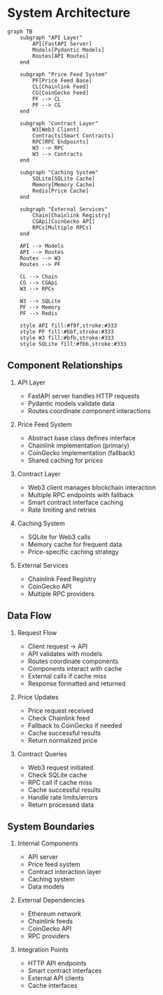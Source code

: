 # System Architecture

```mermaid
graph TB
    subgraph "API Layer"
        API[FastAPI Server]
        Models[Pydantic Models]
        Routes[API Routes]
    end

    subgraph "Price Feed System"
        PF[Price Feed Base]
        CL[Chainlink Feed]
        CG[CoinGecko Feed]
        PF --> CL
        PF --> CG
    end

    subgraph "Contract Layer"
        W3[Web3 Client]
        Contracts[Smart Contracts]
        RPC[RPC Endpoints]
        W3 --> RPC
        W3 --> Contracts
    end

    subgraph "Caching System"
        SQLite[SQLite Cache]
        Memory[Memory Cache]
        Redis[Price Cache]
    end

    subgraph "External Services"
        Chain[Chainlink Registry]
        CGApi[CoinGecko API]
        RPCs[Multiple RPCs]
    end

    API --> Models
    API --> Routes
    Routes --> W3
    Routes --> PF
    
    CL --> Chain
    CG --> CGApi
    W3 --> RPCs
    
    W3 --> SQLite
    PF --> Memory
    PF --> Redis

    style API fill:#f9f,stroke:#333
    style PF fill:#bbf,stroke:#333
    style W3 fill:#bfb,stroke:#333
    style SQLite fill:#fbb,stroke:#333
```

## Component Relationships

1. API Layer
   - FastAPI server handles HTTP requests
   - Pydantic models validate data
   - Routes coordinate component interactions

2. Price Feed System
   - Abstract base class defines interface
   - Chainlink implementation (primary)
   - CoinGecko implementation (fallback)
   - Shared caching for prices

3. Contract Layer
   - Web3 client manages blockchain interaction
   - Multiple RPC endpoints with fallback
   - Smart contract interface caching
   - Rate limiting and retries

4. Caching System
   - SQLite for Web3 calls
   - Memory cache for frequent data
   - Price-specific caching strategy

5. External Services
   - Chainlink Feed Registry
   - CoinGecko API
   - Multiple RPC providers

## Data Flow

1. Request Flow
   - Client request → API
   - API validates with models
   - Routes coordinate components
   - Components interact with cache
   - External calls if cache miss
   - Response formatted and returned

2. Price Updates
   - Price request received
   - Check Chainlink feed
   - Fallback to CoinGecko if needed
   - Cache successful results
   - Return normalized price

3. Contract Queries
   - Web3 request initiated
   - Check SQLite cache
   - RPC call if cache miss
   - Cache successful results
   - Handle rate limits/errors
   - Return processed data

## System Boundaries

1. Internal Components
   - API server
   - Price feed system
   - Contract interaction layer
   - Caching system
   - Data models

2. External Dependencies
   - Ethereum network
   - Chainlink feeds
   - CoinGecko API
   - RPC providers

3. Integration Points
   - HTTP API endpoints
   - Smart contract interfaces
   - External API clients
   - Cache interfaces